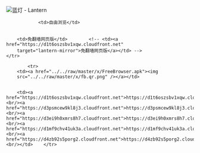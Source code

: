 

<img src="../../raw/master/x/8e0a2b81.c82003be.LanternYellow2.png" alt="蓝灯 - Lantern"/>
<table>
    <tr>
                
                <td>自由浏览</td>
        
        
        <td>免翻墙网页版</td>        <!-- <td><a href="https://d1t6oszsbv1xqw.cloudfront.net"
        target="lantern-mirror">免翻墙网页版</a></td> -->
    </tr>
    
            <tr>
        <td><a href="../../raw/master/x/FreeBrowser.apk"><img
        src="../../raw/master/x/fb.qr.png" /></a></td>

        
        <td><a href="https://d1t6oszsbv1xqw.cloudfront.net">https://d1t6oszsbv1xqw.cloudfront.net</a><br/><a href="https://d3psmcew9kl8j3.cloudfront.net">https://d3psmcew9kl8j3.cloudfront.net</a><br/><a href="https://d3ei9h0xmrs8h7.cloudfront.net">https://d3ei9h0xmrs8h7.cloudfront.net</a><br/><a href="https://d1mf9chv41uk3a.cloudfront.net">https://d1mf9chv41uk3a.cloudfront.net</a><br/><a href="https://d4zb92s5porg2.cloudfront.net">https://d4zb92s5porg2.cloudfront.net</a><br/></td>    </tr>
</table>
